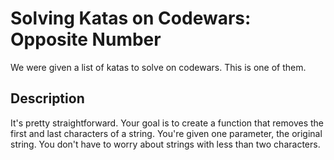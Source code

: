 # Solving Katas on Codewars: Opposite Number

We were given a list of katas to solve on codewars. This is one of them.

## Description
It's pretty straightforward. Your goal is to create a function that removes the first and last characters of a string. You're given one parameter, the original string. You don't have to worry about strings with less than two characters.